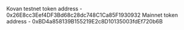 Kovan testnet token address - 0x26E8cc3Eef4DF3Bd68c28dc748C1Ca85F1930932
Mainnet token address - 0xBD4a858139B155219E2c8D10135003fdEf720b6B